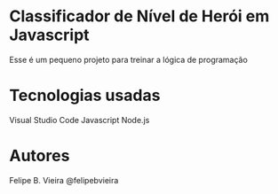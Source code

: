 # Classificador de Nível de Herói em Javascript

Esse é um pequeno projeto para treinar a lógica de programação

# Tecnologias usadas

Visual Studio Code
Javascript
Node.js

# Autores

Felipe B. Vieira @felipebvieira